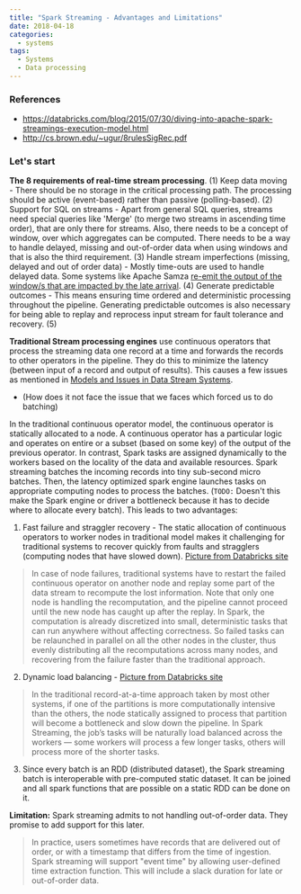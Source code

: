 ```yaml
---
title: "Spark Streaming - Advantages and Limitations"
date: 2018-04-18
categories:
  - systems
tags:
  - Systems
  - Data processing
---
```


### References
- https://databricks.com/blog/2015/07/30/diving-into-apache-spark-streamings-execution-model.html
- http://cs.brown.edu/~ugur/8rulesSigRec.pdf


### Let's start
**The 8 requirements of real-time stream processing**. (1) Keep data moving - There should be no storage in the critical processing path. The processing should be active (event-based) rather than passive (polling-based). (2) Support for SQL on streams - Apart from general SQL queries, streams need special queries like 'Merge' (to merge two streams in ascending time order), that are only there for streams. Also, there needs to be a concept of window, over which aggregates can be computed. There needs to be a way to handle delayed, missing and out-of-order data when using windows and that is also the third requirement. (3) Handle stream imperfections (missing, delayed and out of order data) - Mostly time-outs are used to handle delayed data. Some systems like Apache Samza [re-emit the output of the window/s that are impacted by the late arrival](https://engineering.linkedin.com/blog/2016/06/stream-processing-hard-problems-part-1-killing-lambda). (4) Generate predictable outcomes - This means ensuring time ordered and deterministic processing throughout the pipeline. Generating predictable outcomes is also necessary for being able to replay and reprocess input stream for fault tolerance and recovery. (5) 

**Traditional Stream processing engines** use continuous operators that  process the streaming data one record at a time and forwards the records to other operators in the pipeline. They do this to minimize the latency (between input of a record and output of results). This causes a few issues as mentioned in [Models and Issues in Data Stream Systems](https://infolab.usc.edu/csci599/Fall2002/paper/DML2_streams-issues.pdf "Models and Issues in Data Stream Systems").

- (How does it not face the issue that we faces which forced us to do batching)

In the traditional continuous operator model, the continuous operator is statically allocated to a node. A continuous operator has a particular logic and operates on entire or a subset (based on some key) of the output of the previous operator. In contrast, Spark tasks are assigned dynamically to the workers based on the locality of the data and available resources. Spark streaming batches the incoming records into tiny sub-second micro batches. Then, the latency optimized spark engine launches tasks on appropriate computing nodes to process the batches. (`TODO:` Doesn't this make the Spark engine or driver a bottleneck because it has to decide where to allocate every batch).  This leads to two advantages:
1. Fast failure and straggler recovery - The static allocation of continuous operators to worker nodes in traditional model makes it challenging for traditional systems to recover quickly from faults and stragglers (computing nodes that have slowed down). [Picture from Databricks site](https://databricks.com/wp-content/uploads/2015/07/image41-1024x602.png)
> In case of node failures, traditional systems have to restart the failed continuous operator on another node and replay some part of the data stream to recompute the lost information. Note that only one node is handling the recomputation, and the pipeline cannot proceed until the new node has caught up after the replay. In Spark, the computation is already discretized into small, deterministic tasks that can run anywhere without affecting correctness. So failed tasks can be relaunched in parallel on all the other nodes in the cluster, thus evenly distributing all the recomputations across many nodes, and recovering from the failure faster than the traditional approach.


2. Dynamic load balancing - [Picture from Databricks site](https://databricks.com/wp-content/uploads/2015/07/image31-1024x581.png)

> In the traditional record-at-a-time approach taken by most other systems, if one of the partitions is more computationally intensive than the others, the node statically assigned to process that partition will become a bottleneck and slow down the pipeline. In Spark Streaming, the job’s tasks will be naturally load balanced across the workers — some workers will process a few longer tasks, others will process more of the shorter tasks.

3. Since every batch is an RDD (distributed dataset), the Spark streaming batch is interoperable with pre-computed static dataset. It can be joined and all spark functions that are possible on a static RDD can be done on it.

**Limitation:** Spark streaming admits to not handling out-of-order data.  They promise to add support for this later.
> In practice, users sometimes have records that are delivered out of order, or with a timestamp that differs from the time of ingestion. Spark streaming will support "event time" by allowing user-defined time extraction function. This will include a slack duration for late or out-of-order data.




